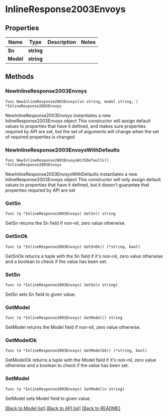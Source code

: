 # InlineResponse2003Envoys

## Properties

Name | Type | Description | Notes
------------ | ------------- | ------------- | -------------
**Sn** | **string** |  | 
**Model** | **string** |  | 

## Methods

### NewInlineResponse2003Envoys

`func NewInlineResponse2003Envoys(sn string, model string, ) *InlineResponse2003Envoys`

NewInlineResponse2003Envoys instantiates a new InlineResponse2003Envoys object
This constructor will assign default values to properties that have it defined,
and makes sure properties required by API are set, but the set of arguments
will change when the set of required properties is changed

### NewInlineResponse2003EnvoysWithDefaults

`func NewInlineResponse2003EnvoysWithDefaults() *InlineResponse2003Envoys`

NewInlineResponse2003EnvoysWithDefaults instantiates a new InlineResponse2003Envoys object
This constructor will only assign default values to properties that have it defined,
but it doesn't guarantee that properties required by API are set

### GetSn

`func (o *InlineResponse2003Envoys) GetSn() string`

GetSn returns the Sn field if non-nil, zero value otherwise.

### GetSnOk

`func (o *InlineResponse2003Envoys) GetSnOk() (*string, bool)`

GetSnOk returns a tuple with the Sn field if it's non-nil, zero value otherwise
and a boolean to check if the value has been set.

### SetSn

`func (o *InlineResponse2003Envoys) SetSn(v string)`

SetSn sets Sn field to given value.


### GetModel

`func (o *InlineResponse2003Envoys) GetModel() string`

GetModel returns the Model field if non-nil, zero value otherwise.

### GetModelOk

`func (o *InlineResponse2003Envoys) GetModelOk() (*string, bool)`

GetModelOk returns a tuple with the Model field if it's non-nil, zero value otherwise
and a boolean to check if the value has been set.

### SetModel

`func (o *InlineResponse2003Envoys) SetModel(v string)`

SetModel sets Model field to given value.



[[Back to Model list]](../README.md#documentation-for-models) [[Back to API list]](../README.md#documentation-for-api-endpoints) [[Back to README]](../README.md)


